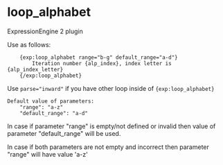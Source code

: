 # loop_alphabet
ExpressionEngine 2 plugin


Use as follows:
```
    {exp:loop_alphabet range="b-g" default_range="a-d"}
        Iteration number {alp_index}, index letter is {alp_index_letter}
    {/exp:loop_alphabet}
```
    
Use `parse="inward"` if you have other loop inside of `{exp:loop_alphabet}`
    
    Default value of parameters: 
        "range": "a-z"
        "default_range": "a-d"
        
In case if parameter "range" is empty/not defined or invalid then value of parameter "default_range" will be used.

In case if both parameters are not empty and incorrect then parameter "range" will have value 'a-z'